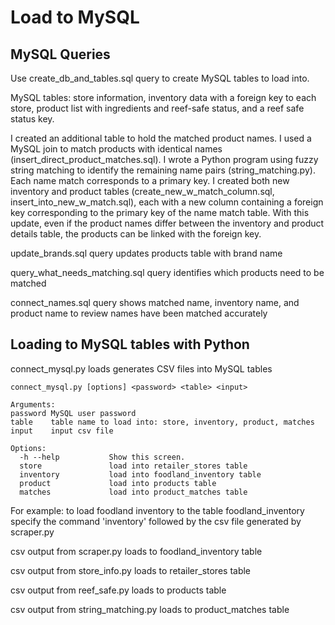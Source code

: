 # Load to MySQL

## MySQL Queries
Use create_db_and_tables.sql query to create MySQL tables to load into.
 
MySQL tables: store information, inventory data with a foreign key to each store, product list with ingredients and reef-safe status, and a reef safe status key.

I created an additional table to hold the matched product names. 
I used a MySQL join to match products with identical names (insert_direct_product_matches.sql). I wrote a Python program using fuzzy string matching to identify the remaining name pairs (string_matching.py). 
Each name match corresponds to a primary key. I created both new inventory and product tables (create_new_w_match_column.sql, insert_into_new_w_match.sql), each with a new column containing a foreign key corresponding to the primary key of the name match table. With this update, even if the product names differ between the inventory and product details table, the products can be linked with the foreign key.

update_brands.sql query updates products table with brand name

query_what_needs_matching.sql query identifies which products need to be matched

connect_names.sql query shows matched name, inventory name, and product name to review names have been  matched accurately

## Loading to MySQL tables with Python

connect_mysql.py loads generates CSV files into MySQL tables

```Usage: 
connect_mysql.py [options] <password> <table> <input>

Arguments:
password MySQL user password
table    table name to load into: store, inventory, product, matches
input    input csv file

Options:
  -h --help           Show this screen.
  store               load into retailer_stores table
  inventory           load into foodland_inventory table
  product             load into products table
  matches             load into product_matches table
  ```
For example:
to load foodland inventory to the table foodland_inventory
specify the command 'inventory' followed by the csv file generated by scraper.py

csv output from scraper.py loads to foodland_inventory table

csv output from store_info.py loads to retailer_stores table

csv output from reef_safe.py loads to products table

csv output from string_matching.py loads to product_matches table
